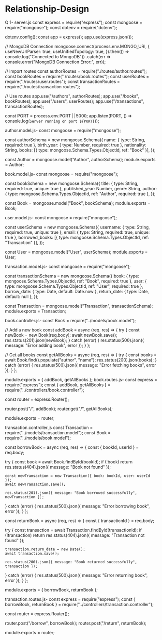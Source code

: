 # Relationship-Design

Q 1- 
server.js
const express = require("express");
const mongoose = require("mongoose");
const dotenv = require("dotenv");

dotenv.config();
const app = express();
app.use(express.json());

// MongoDB Connection
mongoose.connect(process.env.MONGO_URI, {
  useNewUrlParser: true,
  useUnifiedTopology: true,
}).then(() => console.log("Connected to MongoDB"))
  .catch(err => console.error("MongoDB Connection Error:", err));

// Import routes
const authorRoutes = require("./routes/author.routes");
const bookRoutes = require("./routes/book.routes");
const userRoutes = require("./routes/user.routes");
const transactionRoutes = require("./routes/transaction.routes");

// Use routes
app.use("/authors", authorRoutes);
app.use("/books", bookRoutes);
app.use("/users", userRoutes);
app.use("/transactions", transactionRoutes);

const PORT = process.env.PORT || 5000;
app.listen(PORT, () => console.log(`Server running on port ${PORT}`));


author.model.js- 
const mongoose = require("mongoose");

const authorSchema = new mongoose.Schema({
  name: { type: String, required: true },
  birth_year: { type: Number, required: true },
  nationality: String,
  books: [{ type: mongoose.Schema.Types.ObjectId, ref: "Book" }],
});

const Author = mongoose.model("Author", authorSchema);
module.exports = Author;

book.model.js-
const mongoose = require("mongoose");

const bookSchema = new mongoose.Schema({
  title: { type: String, required: true, unique: true },
  published_year: Number,
  genre: String,
  author: { type: mongoose.Schema.Types.ObjectId, ref: "Author", required: true },
});

const Book = mongoose.model("Book", bookSchema);
module.exports = Book;

user.model.js-
const mongoose = require("mongoose");

const userSchema = new mongoose.Schema({
  username: { type: String, required: true, unique: true },
  email: { type: String, required: true, unique: true },
  borrowed_books: [{ type: mongoose.Schema.Types.ObjectId, ref: "Transaction" }],
});

const User = mongoose.model("User", userSchema);
module.exports = User;

transaction.model.js-
const mongoose = require("mongoose");

const transactionSchema = new mongoose.Schema({
  book: { type: mongoose.Schema.Types.ObjectId, ref: "Book", required: true },
  user: { type: mongoose.Schema.Types.ObjectId, ref: "User", required: true },
  borrow_date: { type: Date, default: Date.now },
  return_date: { type: Date, default: null },
});

const Transaction = mongoose.model("Transaction", transactionSchema);
module.exports = Transaction;

book.controller.js-
const Book = require("../models/book.model");

// Add a new book
const addBook = async (req, res) => {
  try {
    const newBook = new Book(req.body);
    await newBook.save();
    res.status(201).json(newBook);
  } catch (error) {
    res.status(500).json({ message: "Error adding book", error });
  }
};

// Get all books
const getAllBooks = async (req, res) => {
  try {
    const books = await Book.find().populate("author", "name");
    res.status(200).json(books);
  } catch (error) {
    res.status(500).json({ message: "Error fetching books", error });
  }
};

module.exports = { addBook, getAllBooks };
book.routes.js-
const express = require("express");
const { addBook, getAllBooks } = require("../controllers/book.controller");

const router = express.Router();

router.post("/", addBook);
router.get("/", getAllBooks);

module.exports = router;


transaction.controller.js
const Transaction = require("../models/transaction.model");
const Book = require("../models/book.model");

const borrowBook = async (req, res) => {
  const { bookId, userId } = req.body;
  
  try {
    const book = await Book.findById(bookId);
    if (!book) return res.status(404).json({ message: "Book not found" });

    const newTransaction = new Transaction({ book: bookId, user: userId });
    await newTransaction.save();

    res.status(201).json({ message: "Book borrowed successfully", newTransaction });
  } catch (error) {
    res.status(500).json({ message: "Error borrowing book", error });
  }
};

const returnBook = async (req, res) => {
  const { transactionId } = req.body;

  try {
    const transaction = await Transaction.findById(transactionId);
    if (!transaction) return res.status(404).json({ message: "Transaction not found" });

    transaction.return_date = new Date();
    await transaction.save();

    res.status(200).json({ message: "Book returned successfully", transaction });
  } catch (error) {
    res.status(500).json({ message: "Error returning book", error });
  }
};

module.exports = { borrowBook, returnBook };

transaction.routes.js-
const express = require("express");
const { borrowBook, returnBook } = require("../controllers/transaction.controller");

const router = express.Router();

router.post("/borrow", borrowBook);
router.post("/return", returnBook);

module.exports = router;
